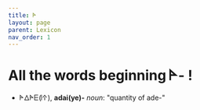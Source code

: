 ```yaml
---
title: 𐊀
layout: page
parent: Lexicon
nav_order: 1
---
```



# All the words beginning 𐊀- !

- 𐊀𐊅𐊀𐊆(𐊊𐊁), **adai(ye)-** *noun*: "quantity of ade-"
